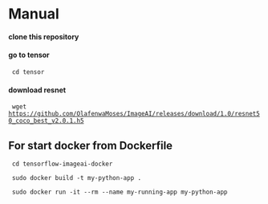 # Manual

#### clone this repository

#### go to tensor
<code> cd tensor </code>
#### download resnet 
<code> wget https://github.com/OlafenwaMoses/ImageAI/releases/download/1.0/resnet50_coco_best_v2.0.1.h5 </code>

## For start docker from Dockerfile
<code> cd tensorflow-imageai-docker </code>

<code> sudo docker build -t my-python-app . </code>

<code> sudo docker run -it --rm --name my-running-app my-python-app </code>
